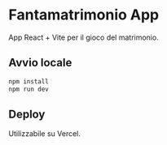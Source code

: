 # Fantamatrimonio App

App React + Vite per il gioco del matrimonio.

## Avvio locale

```bash
npm install
npm run dev
```

## Deploy

Utilizzabile su Vercel.